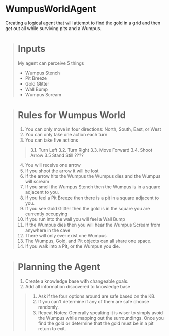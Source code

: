 # WumpusWorldAgent
Creating a logical agent that will attempt to find the gold in a grid and then get out all while surviving pits and a Wumpus.

> # Inputs
> My agent can perceive 5 things
> * Wumpus Stench
> * Pit Breeze
> * Gold Glitter
> * Wall Bump
> * Wumpus Scream

> # Rules for Wumpus World
> 1. You can only move in four directions: North, South, East, or West
> 2. You can only take one action each turn
> 3. You can take five actions
> > 3.1. Turn Left
> > 3.2. Turn Right
> > 3.3. Move Forward
> > 3.4. Shoot Arrow
> > 3.5 Stand Still ????
> 4. You will receive one arrow
> 5. If you shoot the arrow it will be lost
> 6. If the arrow hits the Wumpus the Wumpus dies and the Wumpus will scream
> 7. If you smell the Wumpus Stench then the Wumpus is in a square adjacent to you.
> 8. If you feel a Pit Breeze then there is a pit in a square adjacent to you.
> 9. If you see Gold Glitter then the gold is in the square you are currently occupying
> 10. If you run into the wall you will feel a Wall Bump
> 11. If the Wumpus dies then you will hear the Wumpus Scream from anywhere in the cave
> 12. There will only ever exist one Wumpus
> 13. The Wumpus, Gold, and Pit objects can all share one space.
> 14. If you walk into a Pit, or the Wumpus you die.

> # Planning the Agent
> 1. Create a knowledge base with changeable goals.
> 2. Add all information discovered to knowledge base
> > 1. Ask if the four options around are safe based on the KB.
> > 2. If you can't determine if any of them are safe choose randomly.
> > 3. Repeat
> Notes: Generally speaking it is wiser to simply avoid the Wumpus while mapping out the surroundings. Once you find the gold or determine that the gold must be in a pit return to exit.
